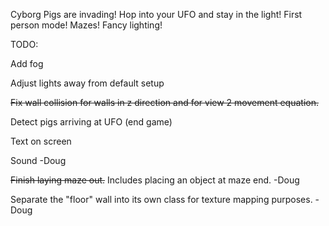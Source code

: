 Cyborg Pigs are invading! Hop into your UFO and stay in the light!
First person mode!
Mazes!
Fancy lighting!



TODO:

Add fog

Adjust lights away from default setup

~~Fix wall collision for walls in z direction and for view 2 movement equation.~~

Detect pigs arriving at UFO (end game)

Text on screen 

Sound -Doug

~~Finish laying maze out.~~ Includes placing an object at maze end. -Doug

Separate the "floor" wall into its own class for texture mapping purposes. -Doug
